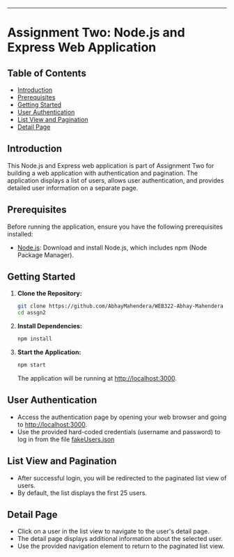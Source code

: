 

---

# Assignment Two: Node.js and Express Web Application

## Table of Contents

- [Introduction](#introduction)
- [Prerequisites](#prerequisites)
- [Getting Started](#getting-started)
- [User Authentication](#user-authentication)
- [List View and Pagination](#list-view-and-pagination)
- [Detail Page](#detail-page)

## Introduction

This Node.js and Express web application is part of Assignment Two for building a web application with authentication and pagination. The application displays a list of users, allows user authentication, and provides detailed user information on a separate page.

## Prerequisites

Before running the application, ensure you have the following prerequisites installed:

- [Node.js](https://nodejs.org/): Download and install Node.js, which includes npm (Node Package Manager).

## Getting Started

1. **Clone the Repository:**

   ```bash
   git clone https://github.com/AbhayMahendera/WEB322-Abhay-Mahendera
   cd assgn2
   ```


2. **Install Dependencies:**

   ```bash
   npm install
   ```

3. **Start the Application:**

   ```bash
   npm start
   ```

   The application will be running at [http://localhost:3000](http://localhost:3000).

## User Authentication

- Access the authentication page by opening your web browser and going to [http://localhost:3000](http://localhost:3000).
- Use the provided hard-coded credentials (username and password) to log in from the file [fakeUsers.json](https://github.com/AbhayMahendera/WEB322-Abhay-Mahendera/blob/assgn-two/assgn2/fakeUsers.json)

## List View and Pagination

- After successful login, you will be redirected to the paginated list view of users.
- By default, the list displays the first 25 users.

## Detail Page

- Click on a user in the list view to navigate to the user's detail page.
- The detail page displays additional information about the selected user.
- Use the provided navigation element to return to the paginated list view.
